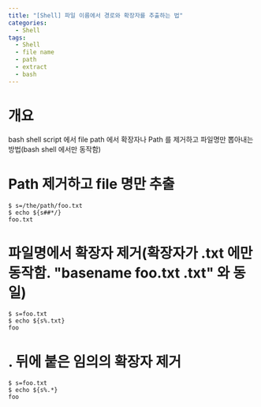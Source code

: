 ```yaml
---
title: "[Shell] 파일 이름에서 경로와 확장자를 추출하는 법"
categories:
  - Shell
tags:
  - Shell
  - file name
  - path
  - extract
  - bash
---
```


# 개요

bash shell script 에서 file path 에서 확장자나 Path 를 제거하고 파일명만 뽑아내는 방법(bash shell 에서만 동작함)

# Path 제거하고 file 명만 추출

```
$ s=/the/path/foo.txt
$ echo ${s##*/}
foo.txt
```

# 파일명에서 확장자 제거(확장자가 .txt 에만 동작함. "basename foo.txt .txt" 와 동일)

```
$ s=foo.txt
$ echo ${s%.txt}
foo
```

# . 뒤에 붙은 임의의 확장자 제거

```
$ s=foo.txt
$ echo ${s%.*}
foo
```